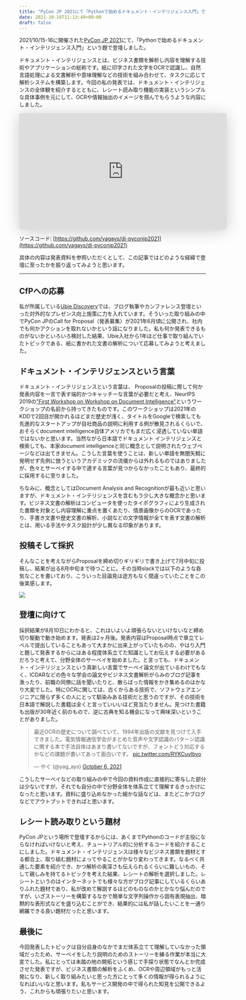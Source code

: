 ```yaml
---
title: "PyCon JP 2021にて「Pythonで始めるドキュメント・インテリジェンス入門」で登壇しました"
date: 2021-10-16T11:13:49+09:00
draft: false
---
```

2021/10/15-16に開催された[PyCon JP 2021](https://2021.pycon.jp/)にて、「Pythonで始めるドキュメント・インテリジェンス入門」という題で登壇しました。

ドキュメント・インテリジェンスとは、ビジネス書類を解析し内容を理解する技術やアプリケーションの総称です。紙に印字された文字をOCRで認識し、自然言語処理による文書解析や意味理解などの技術を組み合わせて、タスクに応じて解析システムを構築します。今回の私の発表では、ドキュメント・インテリジェンスの全体観を紹介するとともに、レシート読み取り機能の実装というシンプルな具体事例を元にして、OCRや情報抽出のイメージを掴んでもらうような内容にしました。

<iframe class="speakerdeck-iframe" frameborder="0" src="https://speakerdeck.com/player/fcc9fed084464212b4aee18259e9a5b2" title="Pythonで始める ドキュメント・インテリジェンス入門 / Introduction to Document Intelligence with Python" allowfullscreen="true" mozallowfullscreen="true" webkitallowfullscreen="true" style="border: 0px; background: padding-box padding-box rgba(0, 0, 0, 0.1); margin: 0px; padding: 0px; border-radius: 6px; box-shadow: rgba(0, 0, 0, 0.2) 0px 5px 40px; width: 560px; height: 314px;"></iframe>

ソースコード: [https://github.com/yagays/di-pyconjp2021](https://github.com/yagays/di-pyconjp2021)

具体の内容は発表資料を参照いただくとして、この記事ではどのような経緯で登壇に至ったかを振り返ってみようと思います。

---

## CfPへの応募
私が所属している[Ubie Discovery](https://recruit.ubie.life/)では、ブログ執筆やカンファレンス登壇といった対外的なプレゼンス向上施策に力を入れています。そういった取り組みの中でPyCon JPのCall for Proposal（発表募集）が2021年6月頃に公開され、社内でも何かアクションを取れないかという話になりました。私も何か発表できるものがないかといろいろ検討した結果、Ubie入社から1年ほど仕事で取り組んでいたトピックである、紙に書かれた文書の解析について応募してみようと考えました。

## ドキュメント・インテリジェンスという言葉
ドキュメント・インテリジェンスという言葉は、 Proposalの投稿に際して何か発表内容を一言で表す端的かつキャッチーな言葉が必要だと考え、NeurIPS 2019の["First Workshop on Workshop on Document Intelligence"](https://sites.google.com/view/di2019)というワークショップの名前から持ってきたものです。このワークショップは2021年のKDDで2回目が開かれるほどまだ歴史が浅く、タイトルをGoogleで検索しても先進的なスタートアップが自社商品の説明に利用する例が散見されるくらいで、おそらくdocument intelligence自体アメリカでもまだ広く浸透していない単語ではないかと思います。当然ながら日本語でドキュメント インテリジェンスと検索しても、本家document intelligenceと同じ概念として説明されたウェブページなどは出てきません。こうした言葉を使うことは、新しい単語を無闇矢鱈に発明せず先例に倣うというアカデミックの流儀からは外れるものではありましたが、色々とサーベイする中で適する言葉が見つからなかったこともあり、最終的に採用するに至りました。

ちなみに、概念としてはDocument Analysis and Recognitionが最も近いと思いますが、ドキュメント・インテリジェンスを含むもう少し大きな概念かと思います。ビジネス文書の解析はコンピュータを使ったタイポグラフィにより生成された書類を対象とし内容理解に重点を置くあたり、情景画像からのOCRであったり、手書き文書や歴史文書の解析、小説などの文字情報が全てを表す文書の解析とは、用いる手法やタスク設計が少し異なる印象があります。

## 投稿そして採択
そんなことを考えながらProposalを締め切りギリギリで書き上げて7月中旬に投稿し、結果が出る8月中旬まで待つことに。その当時slackでは以下のような呑気なことを書いており、こういった目論見は途方もなく間違っていたことをこの後実感します。

![](/img/pyconjp2021.png)

## 登壇に向けて

採択結果が8月10日にわかると、これはいよいよ頑張らないといけないなと締め切り駆動で動き始めます。発表は2ヶ月後。発表内容はProposal時点で章立てレベルで提出していることもあって大まかに出来上がっていたものの、やはり入門と題して発表するからにはある程度体系立てた知識としてお伝えする必要があるだろうと考えて、分野全体のサーベイを始めました。と言っても、ドキュメント・インテリジェンスという真新しい言葉でサーベイ論文が出ているわけでもなく、ICDARなどの色々な学会の論文やビジネス文書解析がらみのブログ記事を漁ったり、前職の同僚に話を聞いたりと、散らばった情報をかき集めるのはかなり大変でした。特にOCRに関しては、古くからある技術で、ソフトウェアエンジニアに限らず多くの人にとって馴染みある技術だと思うのですが、その技術を日本語で解説した書籍は全くと言っていいいほど見当たりません。見つけた書籍も出版が30年近く前のもので、逆に古典を知る機会になって興味深いということがありました。

<blockquote class="twitter-tweet"><p lang="ja" dir="ltr">最近OCRの歴史について調べていて、1994年出版の文献を見つけて入手できました。電気情報通信学会がまとめた音声や文字認識のパターン認識に関する本で手法自体はあまり書いてないですが、フォントどう対応するかなどの課題が書いてあって面白いです。 <a href="https://t.co/RYKCuvIbvo">pic.twitter.com/RYKCuvIbvo</a></p>&mdash; やぐ (@yag_ays) <a href="https://twitter.com/yag_ays/status/1445740194120957965?ref_src=twsrc%5Etfw">October 6, 2021</a></blockquote> <script async src="https://platform.twitter.com/widgets.js" charset="utf-8"></script>

こうしたサーベイなどの取り組みの中で今回の資料作成に直接的に寄与した部分は少ないですが、それでも自分の中で分野全体を体系立てて理解するきっかけになったと思います。資料に盛り込めなかった細かな話などは、またどこかブログなどでアウトプットできればと思います。

## レシート読み取りという題材
PyCon JPという場所で登壇するからには、あくまでPythonのコードが主役にならなければいけないと考え、チュートリアル的に分析するコードを紹介することにしました。ドキュメント・インテリジェンスは様々なビジネス書類を題材とする都合上、取り組む題材によってやることがかなり変わってきます。なるべく共通した要素を紹介でき、かつ解析の奥深さも伝えられるくらいに難しいもの、そして親しみを持てるトピックを考えた結果、レシートの解析を選択しました。レシートというのはインターネットでも様々な方がブログ記事にしているくらいありふれた題材であり、私が改めて解説するほどのものなのかとかなり悩んだのですが、いざストーリーを構築するなかで簡単な文字列操作から固有表現抽出、暗黙的な表形式などを盛り込むことができ、結果的には私が話したいことを一通り網羅できる良い題材だったと思います。

## 最後に
今回発表したトピックは自分自身のなかでまだ体系立てて理解していなかった領域だったため、サーベイをしたり説明のためのストーリーを練る作業が本当に大変でした。私にとっては未踏の地の開拓という感じで手探り状態でなんとか完成させた発表ですが、ビジネス書類の解析をふくめ、OCRや周辺領域がもっと活発になり、新しく取り組みたいと思った方にとって多くの情報が得られるようになればいいなと思います。私もサービス開発の中で得られた知見を公開できるよう、これからも頑張りたいと思います。
